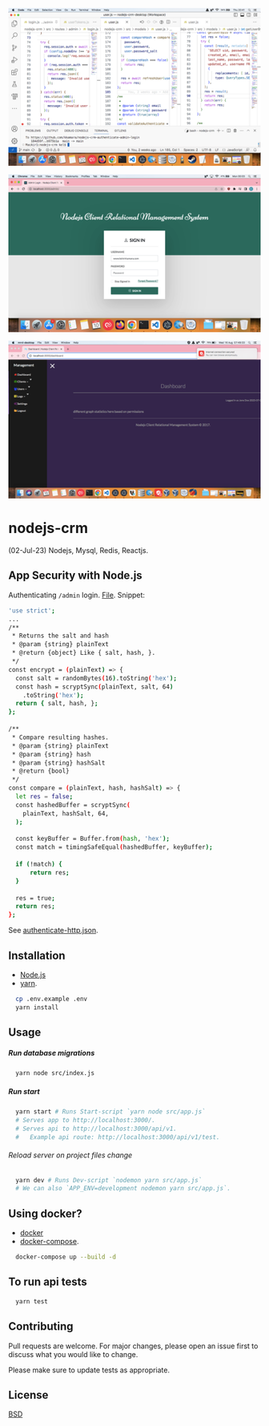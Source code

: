 ![nodejs-crm5.png](https://github.com/kkamara/useful/blob/main/nodejs-crm5.png?raw=true)

![nodejs-crm2.png](https://github.com/kkamara/useful/blob/main/nodejs-crm2.png?raw=true)

![nodejs-crm.png](https://github.com/kkamara/useful/blob/main/nodejs-crm.png?raw=true)

# nodejs-crm

(02-Jul-23) Nodejs, Mysql, Redis, Reactjs.

## App Security with Node.js

Authenticating `/admin` login. [File](https://github.com/kkamara/nodejs-crm/blob/main/src/models/user.js). Snippet:

```bash
'use strict';
...
/**
 * Returns the salt and hash
 * @param {string} plainText
 * @return {object} Like { salt, hash, }.
 */
const encrypt = (plainText) => {
  const salt = randomBytes(16).toString('hex');
  const hash = scryptSync(plainText, salt, 64)
    .toString('hex');
  return { salt, hash, };
};

/**
 * Compare resulting hashes.
 * @param {string} plainText
 * @param {string} hash
 * @param {string} hashSalt
 * @return {bool}
 */
const compare = (plainText, hash, hashSalt) => {  
  let res = false;
  const hashedBuffer = scryptSync(
    plainText, hashSalt, 64,
  );

  const keyBuffer = Buffer.from(hash, 'hex');
  const match = timingSafeEqual(hashedBuffer, keyBuffer);
  
  if (!match) {
      return res;
  }

  res = true;
  return res;
};
```

See [authenticate-http.json](https://github.com/kkamara/nodejs-crm/blob/main/src/routes/admin/authenticate-http.json).

## Installation

* [Node.js](https://nodejs.org/en/)
* [yarn](https://yarnpkg.com/).

```bash
  cp .env.example .env
  yarn install
```

## Usage

##### Run database migrations

```bash
  yarn node src/index.js
```

##### Run start
```bash
  yarn start # Runs Start-script `yarn node src/app.js`
  # Serves app to http://localhost:3000/.
  # Serves api to http://localhost:3000/api/v1.
  #   Example api route: http://localhost:3000/api/v1/test.
```

###### Reload server on project files change

```bash
  yarn dev # Runs Dev-script `nodemon yarn src/app.js`
  # We can also `APP_ENV=development nodemon yarn src/app.js`.
```


## Using docker?

* [docker](https://docs.docker.com/engine/install/) 
* [docker-compose](https://docs.docker.com/compose/install/).

```bash
  docker-compose up --build -d
```

## To run api tests

```bash
  yarn test
```

## Contributing
Pull requests are welcome. For major changes, please open an issue first to discuss what you would like to change.

Please make sure to update tests as appropriate.

## License
[BSD](https://opensource.org/licenses/BSD-3-Clause)
